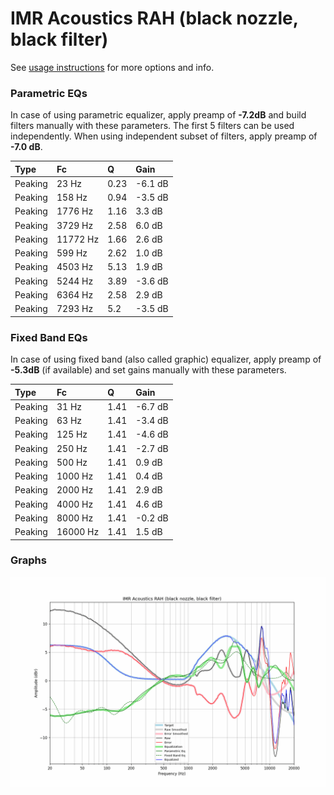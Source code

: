 # IMR Acoustics RAH (black nozzle, black filter)
See [usage instructions](https://github.com/jaakkopasanen/AutoEq#usage) for more options and info.

### Parametric EQs
In case of using parametric equalizer, apply preamp of **-7.2dB** and build filters manually
with these parameters. The first 5 filters can be used independently.
When using independent subset of filters, apply preamp of **-7.0 dB**.

| Type    | Fc       |    Q | Gain    |
|:--------|:---------|:-----|:--------|
| Peaking | 23 Hz    | 0.23 | -6.1 dB |
| Peaking | 158 Hz   | 0.94 | -3.5 dB |
| Peaking | 1776 Hz  | 1.16 | 3.3 dB  |
| Peaking | 3729 Hz  | 2.58 | 6.0 dB  |
| Peaking | 11772 Hz | 1.66 | 2.6 dB  |
| Peaking | 599 Hz   | 2.62 | 1.0 dB  |
| Peaking | 4503 Hz  | 5.13 | 1.9 dB  |
| Peaking | 5244 Hz  | 3.89 | -3.6 dB |
| Peaking | 6364 Hz  | 2.58 | 2.9 dB  |
| Peaking | 7293 Hz  | 5.2  | -3.5 dB |

### Fixed Band EQs
In case of using fixed band (also called graphic) equalizer, apply preamp of **-5.3dB**
(if available) and set gains manually with these parameters.

| Type    | Fc       |    Q | Gain    |
|:--------|:---------|:-----|:--------|
| Peaking | 31 Hz    | 1.41 | -6.7 dB |
| Peaking | 63 Hz    | 1.41 | -3.4 dB |
| Peaking | 125 Hz   | 1.41 | -4.6 dB |
| Peaking | 250 Hz   | 1.41 | -2.7 dB |
| Peaking | 500 Hz   | 1.41 | 0.9 dB  |
| Peaking | 1000 Hz  | 1.41 | 0.4 dB  |
| Peaking | 2000 Hz  | 1.41 | 2.9 dB  |
| Peaking | 4000 Hz  | 1.41 | 4.6 dB  |
| Peaking | 8000 Hz  | 1.41 | -0.2 dB |
| Peaking | 16000 Hz | 1.41 | 1.5 dB  |

### Graphs
![](./IMR%20Acoustics%20RAH%20(black%20nozzle,%20black%20filter).png)